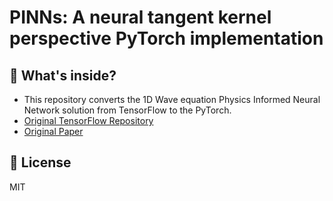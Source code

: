 # PINNs: A neural tangent kernel perspective PyTorch implementation
## 🚀 What's inside?
- This repository converts the 1D Wave equation Physics Informed Neural Network solution from TensorFlow to the PyTorch.
- [Original TensorFlow Repository](https://github.com/PredictiveIntelligenceLab/PINNsNTK)
- [Original Paper](https://www.sciencedirect.com/science/article/pii/S002199912100663X)

## 📘 License

MIT
